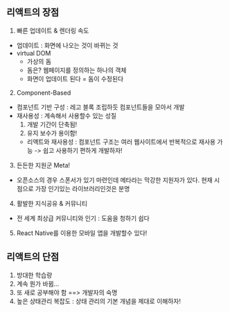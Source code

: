 ## 리액트의 장점
1. 빠른 업데이트 & 렌더링 속도
- 업데이트 : 화면에 나오는 것이 바뀌는 것
- virtual DOM
    - 가상의 돔
    - 돔은? 웹페이지를 정의하는 하나의 객체
    - 화면이 업데이트 된다 = 돔이 수정된다   
2. Component-Based 
- 컴포넌트 기반 구성 : 레고 블록 조립하듯 컴포넌트들을 모아서 개발
- 재사용성 : 계속해서 사용할수 있는 성질
    1. 개발 기간이 단축됨!
    2. 유지 보수가 용이함!
    - 리액트와 재사용성 : 컴포넌트 구조는 여러 웹사이트에서 반복적으로 재사용 가능 -> 쉽고 사용하기 편하게 개발하자!
3. 든든한 지원군 Meta!
- 오픈소스의 경우 스폰서가 있기 마련인데 메타라는 막강한 지원자가 있다. 현재 시점으로 가장 인기있는 라이브러리인것은 분명
4. 활발한 지식공유 & 커뮤니티
- 전 세계 최상급 커뮤니티와 인기 : 도움을 청하기 쉽다
5. React Native를 이용한 모바일 앱을 개발할수 있다!

## 리액트의 단점
1. 방대한 학습량
2. 계속 뭔가 바뀜...
3. 또 새로 공부해야 함
==> 개발자의 숙명
4. 높은 상태관리 복잡도 : 상태 관리의 기본 개념을 제대로 이해하자!